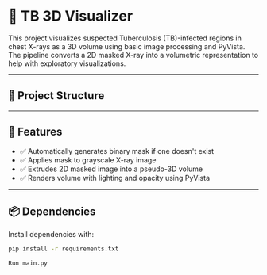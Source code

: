 # 🦠 TB 3D Visualizer

This project visualizes suspected Tuberculosis (TB)-infected regions in chest X-rays as a 3D volume using basic image processing and PyVista. The pipeline converts a 2D masked X-ray into a volumetric representation to help with exploratory visualizations.

---

## 📁 Project Structure


---

## 🚀 Features

- ✅ Automatically generates binary mask if one doesn't exist
- ✅ Applies mask to grayscale X-ray image
- ✅ Extrudes 2D masked image into a pseudo-3D volume
- ✅ Renders volume with lighting and opacity using PyVista

---

## 📦 Dependencies

Install dependencies with:

```bash
pip install -r requirements.txt

Run main.py
